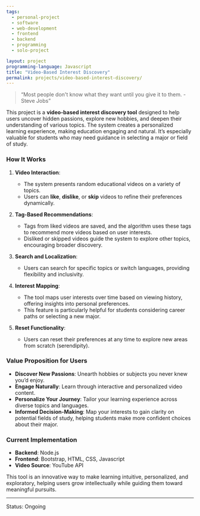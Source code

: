 ```yaml
---  
tags:  
  - personal-project  
  - software  
  - web-development
  - frontend
  - backend  
  - programming
  - solo-project

layout: project  
programming-language: Javascript
title: "Video-Based Interest Discovery"  
permalink: projects/video-based-interest-discovery/  
---  
```


> “Most people don't know what they want until you give it to them. - Steve Jobs”  

  

This project is a **video-based interest discovery tool** designed to help users uncover hidden passions, explore new hobbies, and deepen their understanding of various topics. The system creates a personalized learning experience, making education engaging and natural. It’s especially valuable for students who may need guidance in selecting a major or field of study.  

### How It Works

1. **Video Interaction**:  
   - The system presents random educational videos on a variety of topics.  
   - Users can **like**, **dislike**, or **skip** videos to refine their preferences dynamically.  

2. **Tag-Based Recommendations**:  
   - Tags from liked videos are saved, and the algorithm uses these tags to recommend more videos based on user interests.  
   - Disliked or skipped videos guide the system to explore other topics, encouraging broader discovery.  

3. **Search and Localization**:  
   - Users can search for specific topics or switch languages, providing flexibility and inclusivity.  

4. **Interest Mapping**:  
   - The tool maps user interests over time based on viewing history, offering insights into personal preferences.  
   - This feature is particularly helpful for students considering career paths or selecting a new major.  

5. **Reset Functionality**:  
   - Users can reset their preferences at any time to explore new areas from scratch (serendipity).  

### Value Proposition for Users 

- **Discover New Passions**: Unearth hobbies or subjects you never knew you’d enjoy.  
- **Engage Naturally**: Learn through interactive and personalized video content.  
- **Personalize Your Journey**: Tailor your learning experience across diverse topics and languages.  
- **Informed Decision-Making**: Map your interests to gain clarity on potential fields of study, helping students make more confident choices about their major.  

### Current Implementation 

- **Backend**: Node.js  
- **Frontend**: Bootstrap, HTML, CSS, Javascript  
- **Video Source**: YouTube API  

This tool is an innovative way to make learning intuitive, personalized, and exploratory, helping users grow intellectually while guiding them toward meaningful pursuits.  

---
Status: Ongoing  
